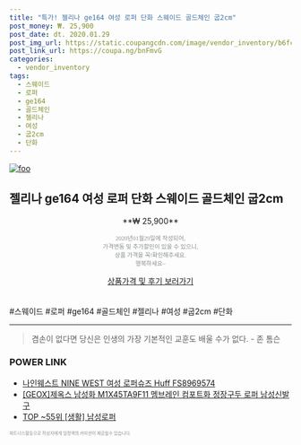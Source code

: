 ```yaml
--- 
title: "특가! 젤리나 ge164 여성 로퍼 단화 스웨이드 골드체인 굽2cm" 
post_money: ₩. 25,900 
post_date: dt. 2020.01.29 
post_img_url: https://static.coupangcdn.com/image/vendor_inventory/b6fc/293bb7c267c84aebae81483d7ed9d22df16dec2e49897b284151f74961de.jpg 
post_link_url: https://coupa.ng/bnFmvG 
categories: 
  - vendor_inventory 
tags: 
  - 스웨이드 
  - 로퍼 
  - ge164 
  - 골드체인 
  - 젤리나 
  - 여성 
  - 굽2cm 
  - 단화 
--- 
```

[![foo](https://static.coupangcdn.com/image/vendor_inventory/b6fc/293bb7c267c84aebae81483d7ed9d22df16dec2e49897b284151f74961de.jpg)](https://coupa.ng/bnFmvG) 

## 젤리나 ge164 여성 로퍼 단화 스웨이드 골드체인 굽2cm 
<p style="text-align: center;">**₩ 25,900**</p> 
<p style="text-align: center;"><span style="color: #898c8f; font-family: Georgia,Times,serif; font-size: 0.75em;">2020년01월29일에 작성되어, <br>가격변동 및 추가할인이 있을 수 있으니,<br> 상품 가격을 꼭!확인해주세요.<br>행복하세요~</span> 
</p>	 
<div markdown="0" style="text-align: center;"><a href="https://coupa.ng/bnFmvG" class="btn btn--success">상품가격 및 후기 보러가기</a></div> 
<br><br> 
  #스웨이드 #로퍼 #ge164 #골드체인 #젤리나 #여성 #굽2cm #단화 
<hr> 

> 겸손이 없다면 당신은 인생의 가장 기본적인 교훈도 배울 수가 없다. - 존 톰슨 


### POWER LINK

* <a href="https://blog.naver.com/sakai111/221784043075" target="_blank">나인웨스트 NINE WEST 여성 로퍼슈즈 Huff FS8969574</a>
* <a href="https://blog.naver.com/santokki14/221785134121" target="_blank">[GEOX]제옥스 남성화 M1X45TA9F11 멤브레인 컴포트화 정장구두 로퍼 남성신발 구</a>
* <a href="https://blog.naver.com/fasyy4321/221780871064" target="_blank"> TOP ~55위 [생활] 남성로퍼</a>

<span style="color: #898c8f; font-family: Georgia,Times,serif; font-size: 0.55em;">파트너스활동으로 작성자에게 일정액의 커미션이 제공될수 있습니다.</span> 

